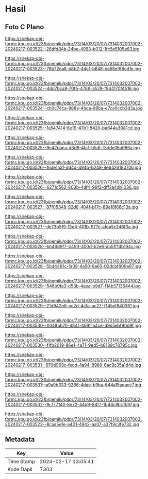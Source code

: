 # Hasil

## Foto C Plano

https://sirekap-obj-formc.kpu.go.id/23fb/pemilu/pdpr/73/14/03/20/07/7314032007002-20240217-003522--28dfd84b-24be-4953-b012-1fc5e5105e63.jpg

https://sirekap-obj-formc.kpu.go.id/23fb/pemilu/pdpr/73/14/03/20/07/7314032007002-20240217-003523--78b72ea8-b8b2-4dc1-b848-ea58ef68cd1e.jpg

https://sirekap-obj-formc.kpu.go.id/23fb/pemilu/pdpr/73/14/03/20/07/7314032007002-20240217-003524--4dd7bca8-70f5-4786-a528-f8d4170f4516.jpg

https://sirekap-obj-formc.kpu.go.id/23fb/pemilu/pdpr/73/14/03/20/07/7314032007002-20240217-003524--cb0c74ca-988e-4bca-89ba-e7ce0ccb3d3a.jpg

https://sirekap-obj-formc.kpu.go.id/23fb/pemilu/pdpr/73/14/03/20/07/7314032007002-20240217-003525--1a547414-8e19-47b1-8420-ba644a3081cd.jpg

https://sirekap-obj-formc.kpu.go.id/23fb/pemilu/pdpr/73/14/03/20/07/7314032007002-20240217-003525--9e42daea-d3d8-4fc1-b5df-f3dde06a986a.jpg

https://sirekap-obj-formc.kpu.go.id/23fb/pemilu/pdpr/73/14/03/20/07/7314032007002-20240217-003526--f6de1a3f-dd4d-494b-b249-8e6426180706.jpg

https://sirekap-obj-formc.kpu.go.id/23fb/pemilu/pdpr/73/14/03/20/07/7314032007002-20240217-003526--6271d562-803b-4df4-99f2-dff2a4db1036.jpg

https://sirekap-obj-formc.kpu.go.id/23fb/pemilu/pdpr/73/14/03/20/07/7314032007002-20240217-003527--87f05348-92d8-404f-b17c-89a18f88c13a.jpg

https://sirekap-obj-formc.kpu.go.id/23fb/pemilu/pdpr/73/14/03/20/07/7314032007002-20240217-003527--de73b5f9-f3e4-401b-977c-afea5c246f3a.jpg

https://sirekap-obj-formc.kpu.go.id/23fb/pemilu/pdpr/73/14/03/20/07/7314032007002-20240217-003528--bb4689f7-4493-400d-b2e6-ab51f14b164c.jpg

https://sirekap-obj-formc.kpu.go.id/23fb/pemilu/pdpr/73/14/03/20/07/7314032007002-20240217-003528--5bd4481c-fa08-4a50-8a65-02dcbf609e67.jpg

https://sirekap-obj-formc.kpu.go.id/23fb/pemilu/pdpr/73/14/03/20/07/7314032007002-20240217-003529--546b9fa3-d53b-4aea-b9d7-f14b57135444.jpg

https://sirekap-obj-formc.kpu.go.id/23fb/pemilu/pdpr/73/14/03/20/07/7314032007002-20240217-003529--21d942b8-ec2d-4a1a-ac27-7145ef840361.jpg

https://sirekap-obj-formc.kpu.go.id/23fb/pemilu/pdpr/73/14/03/20/07/7314032007002-20240217-003530--0048bb70-6841-469f-a4ce-d9d5ebf90d9f.jpg

https://sirekap-obj-formc.kpu.go.id/23fb/pemilu/pdpr/73/14/03/20/07/7314032007002-20240217-003530--f1fb2019-86e1-4a71-9ed5-b8189c78795c.jpg

https://sirekap-obj-formc.kpu.go.id/23fb/pemilu/pdpr/73/14/03/20/07/7314032007002-20240217-003531--970d968c-fecd-4a94-8988-6ac9c35a1d4d.jpg

https://sirekap-obj-formc.kpu.go.id/23fb/pemilu/pdpr/73/14/03/20/07/7314032007002-20240217-003531--a9a9b333-9266-4dae-b9ba-644a15aeaec7.jpg

https://sirekap-obj-formc.kpu.go.id/23fb/pemilu/pdpr/73/14/03/20/07/7314032007002-20240217-003532--9cf77140-8e72-44b9-84f7-1b44c8bc1b97.jpg

https://sirekap-obj-formc.kpu.go.id/23fb/pemilu/pdpr/73/14/03/20/07/7314032007002-20240217-003523--8caa5e1e-a401-4942-aa07-a37f9c3fe732.jpg


## Metadata

| Key        | Value               |
| ---------- | ------------------- |
| Time Stamp | 2024-02-17 13:05:41 |
| Kode Dapil | 7303                |



